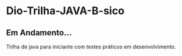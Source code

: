 # Dio-Trilha-JAVA-B-sico

<h2>Em Andamento...</h2>
Trilha de java para iniciante com testes práticos em desenvolvimento.
